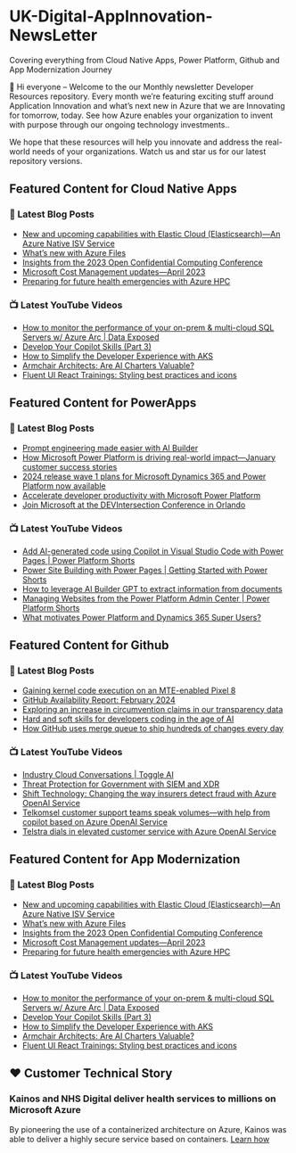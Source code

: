 # UK-Digital-AppInnovation-NewsLetter

Covering everything from Cloud Native Apps, Power Platform, Github and App Modernization Journey

👋 Hi everyone – Welcome to the our Monthly newsletter Developer Resources repository. Every month we’re featuring exciting stuff around Application Innovation and what’s next new in Azure that we are Innovating for tomorrow, today. See how Azure enables your organization to invent with purpose through our ongoing technology investments..


We hope that these resources will help you innovate and address the real-world needs of your organizations. Watch us and star us for our latest repository versions.

## Featured Content for Cloud Native Apps


### 📝 Latest Blog Posts

    
<!-- BLOGCNA:START -->
- [New and upcoming capabilities with Elastic Cloud (Elasticsearch)—An Azure Native ISV Service](https://azure.microsoft.com/blog/new-and-upcoming-capabilities-with-elastic-cloud-elasticsearch-an-azure-native-isv-service/)
- [What’s new with Azure Files](https://azure.microsoft.com/blog/what-s-new-with-azure-files/)
- [Insights from the 2023 Open Confidential Computing Conference](https://azure.microsoft.com/blog/insights-from-the-2023-open-confidential-computing-conference/)
- [Microsoft Cost Management updates—April 2023](https://azure.microsoft.com/blog/microsoft-cost-management-updates-april-2023/)
- [Preparing for future health emergencies with Azure HPC ](https://azure.microsoft.com/blog/preparing-for-future-health-emergencies-with-azure-hpc/)
<!-- BLOGCNA:END -->

### 📺 Latest YouTube Videos

 
<!-- YOUTUBECNA:START -->
- [How to monitor the performance of your on-prem &amp; multi-cloud SQL Servers w/ Azure Arc | Data Exposed](https://www.youtube.com/watch?v=ggemofZDg_Q)
- [Develop Your Copilot Skills &lpar;Part 3&rpar;](https://www.youtube.com/watch?v=6PbGnqE5d_o)
- [How to Simplify the Developer Experience with AKS](https://www.youtube.com/watch?v=vS0SXEkLDdQ)
- [Armchair Architects: Are AI Charters Valuable?](https://www.youtube.com/watch?v=Xfcm235l9Gk)
- [Fluent UI React Trainings: Styling best practices and icons](https://www.youtube.com/watch?v=XSPwgmUZ4Tw)
<!-- YOUTUBECNA:END -->

##  Featured Content for PowerApps
### 📝 Latest Blog Posts
<!-- BLOGPOWER:START -->
- [Prompt engineering made easier with AI Builder](https://powerapps.microsoft.com/en-us/blog/prompt-engineering-made-easier-with-ai-builder/)
- [How Microsoft Power Platform is driving real-world impact—January customer success stories](https://www.microsoft.com/en-us/power-platform/blog/2024/02/12/how-microsoft-power-platform-is-driving-real-world-impact-january-customer-success-stories/)
- [2024 release wave 1 plans for Microsoft Dynamics 365 and Power Platform now available](https://cloudblogs.microsoft.com/dynamics365/bdm/2024/01/25/2024-release-wave-1-plans-for-microsoft-dynamics-365-and-power-platform-now-available/)
- [Accelerate developer productivity with Microsoft Power Platform](https://powerapps.microsoft.com/en-us/blog/accelerate-developer-productivity-with-microsoft-power-platform/)
- [Join Microsoft at the DEVIntersection Conference in Orlando](https://powerapps.microsoft.com/en-us/blog/join-microsoft-the-devintersection-conference-in-orlando/)
<!-- BLOGPOWER:END -->
 ### 📺 Latest YouTube Videos
    
<!-- YOUTUBEPOWER:START -->
- [Add AI-generated code using Copilot in Visual Studio Code with Power Pages | Power Platform Shorts](https://www.youtube.com/watch?v=OldCDObeipA)
- [Power Site Building with Power Pages | Getting Started with Power Shorts](https://www.youtube.com/watch?v=6X2v0cubh-g)
- [How to leverage AI Builder GPT to extract information from documents](https://www.youtube.com/watch?v=wRruAfioXBE)
- [Managing Websites from the Power Platform Admin Center | Power Platform Shorts](https://www.youtube.com/watch?v=YuBlXVBlPVk)
- [What motivates Power Platform and Dynamics 365 Super Users?](https://www.youtube.com/watch?v=rQlQ1d_4GGI)
<!-- YOUTUBEPOWER:END -->

##  Featured Content for Github
### 📝 Latest Blog Posts
<!-- BLOGGITHUB:START -->
- [Gaining kernel code execution on an MTE-enabled Pixel 8](https://github.blog/2024-03-18-gaining-kernel-code-execution-on-an-mte-enabled-pixel-8/)
- [GitHub Availability Report: February 2024](https://github.blog/2024-03-13-github-availability-report-february-2024/)
- [Exploring an increase in circumvention claims in our transparency data](https://github.blog/2024-03-07-exploring-an-increase-in-circumvention-claims-in-our-transparency-data/)
- [Hard and soft skills for developers coding in the age of AI](https://github.blog/2024-03-07-hard-and-soft-skills-for-developers-coding-in-the-age-of-ai/)
- [How GitHub uses merge queue to ship hundreds of changes every day](https://github.blog/2024-03-06-how-github-uses-merge-queue-to-ship-hundreds-of-changes-every-day/)
<!-- BLOGGITHUB:END -->
### 📺 Latest YouTube Videos
<!-- YOUTUBEGITHUB:START -->
- [Industry Cloud Conversations | Toggle AI](https://www.youtube.com/watch?v=PCRXr2MCdbw)
- [Threat Protection for Government with SIEM and XDR](https://www.youtube.com/watch?v=20GS7s5TjcQ)
- [Shift Technology: Changing the way insurers detect fraud with Azure OpenAI Service](https://www.youtube.com/watch?v=kdcDRCNT1-w)
- [Telkomsel customer support teams speak volumes—with help from copilot based on Azure OpenAI Service](https://www.youtube.com/watch?v=G77EX3Y1btg)
- [Telstra dials in elevated customer service with Azure OpenAI Service](https://www.youtube.com/watch?v=iM6vyZreRRw)
<!-- YOUTUBEGITHUB:END -->
##  Featured Content for App Modernization
### 📝 Latest Blog Posts
<!-- BLOGAPPMOD:START -->
- [New and upcoming capabilities with Elastic Cloud (Elasticsearch)—An Azure Native ISV Service](https://azure.microsoft.com/blog/new-and-upcoming-capabilities-with-elastic-cloud-elasticsearch-an-azure-native-isv-service/)
- [What’s new with Azure Files](https://azure.microsoft.com/blog/what-s-new-with-azure-files/)
- [Insights from the 2023 Open Confidential Computing Conference](https://azure.microsoft.com/blog/insights-from-the-2023-open-confidential-computing-conference/)
- [Microsoft Cost Management updates—April 2023](https://azure.microsoft.com/blog/microsoft-cost-management-updates-april-2023/)
- [Preparing for future health emergencies with Azure HPC ](https://azure.microsoft.com/blog/preparing-for-future-health-emergencies-with-azure-hpc/)
<!-- BLOGAPPMOD:END -->
### 📺 Latest YouTube Videos
<!-- YOUTUBEAPPMOD:START -->
- [How to monitor the performance of your on-prem &amp; multi-cloud SQL Servers w/ Azure Arc | Data Exposed](https://www.youtube.com/watch?v=ggemofZDg_Q)
- [Develop Your Copilot Skills &lpar;Part 3&rpar;](https://www.youtube.com/watch?v=6PbGnqE5d_o)
- [How to Simplify the Developer Experience with AKS](https://www.youtube.com/watch?v=vS0SXEkLDdQ)
- [Armchair Architects: Are AI Charters Valuable?](https://www.youtube.com/watch?v=Xfcm235l9Gk)
- [Fluent UI React Trainings: Styling best practices and icons](https://www.youtube.com/watch?v=XSPwgmUZ4Tw)
<!-- YOUTUBEAPPMOD:END -->


## ♥️ Customer Technical Story 

### Kainos and NHS Digital deliver health services to millions on Microsoft Azure

By pioneering the use of a containerized architecture on Azure, Kainos was able to deliver a highly secure service based on containers. [Learn how](https://customers.microsoft.com/en-us/story/1368348549535774520-kainos-and-nhs-digital-deliver-health-services-to-millions-on-microsoft-azure)

